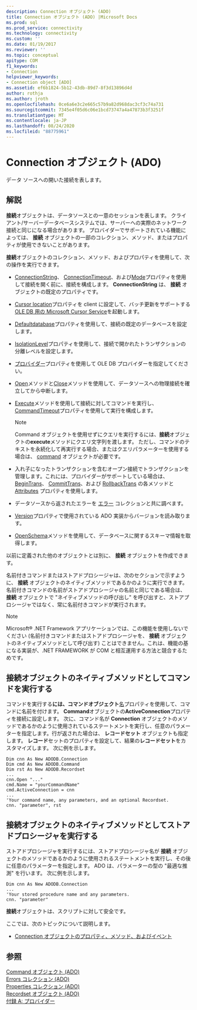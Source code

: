 ```yaml
---
description: Connection オブジェクト (ADO)
title: Connection オブジェクト (ADO) |Microsoft Docs
ms.prod: sql
ms.prod_service: connectivity
ms.technology: connectivity
ms.custom: ''
ms.date: 01/19/2017
ms.reviewer: ''
ms.topic: conceptual
apitype: COM
f1_keywords:
- Connection
helpviewer_keywords:
- Connection object [ADO]
ms.assetid: ef6b1824-5b12-43db-89d7-8f3d13896d4d
author: rothja
ms.author: jroth
ms.openlocfilehash: 0ce6a6e3c2e665c57b9a82d968dac3cf3c74a731
ms.sourcegitcommit: 7345e4f05d6c06e1bcd73747a4a47873b3f3251f
ms.translationtype: MT
ms.contentlocale: ja-JP
ms.lasthandoff: 08/24/2020
ms.locfileid: "88775961"
---
```

# <a name="connection-object-ado"></a>Connection オブジェクト (ADO)
データ ソースへの開いた接続を表します。  
  
## <a name="remarks"></a>解説  
 **接続**オブジェクトは、データソースとの一意のセッションを表します。 クライアント/サーバーデータベースシステムでは、サーバーへの実際のネットワーク接続と同じになる場合があります。 プロバイダーでサポートされている機能によっては、 **接続** オブジェクトの一部のコレクション、メソッド、またはプロパティが使用できないことがあります。  
  
 **接続**オブジェクトのコレクション、メソッド、およびプロパティを使用して、次の操作を実行できます。  
  
-   [ConnectionString](./connectionstring-property-ado.md)、 [ConnectionTimeout](./connectiontimeout-property-ado.md)、および[Mode](./mode-property-ado.md)プロパティを使用して接続を開く前に、接続を構成します。 **ConnectionString** は、 **接続** オブジェクトの既定のプロパティです。  
  
-   [Cursor location](./cursorlocation-property-ado.md)プロパティを client に設定して、バッチ更新をサポートする[OLE DB 用の Microsoft Cursor Service](../../guide/appendixes/microsoft-cursor-service-for-ole-db-ado-service-component.md)を起動します。  
  
-   [Defaultdatabase](./defaultdatabase-property.md)プロパティを使用して、接続の既定のデータベースを設定します。  
  
-   [IsolationLevel](./isolationlevel-property.md)プロパティを使用して、接続で開かれたトランザクションの分離レベルを設定します。  
  
-   [プロバイダー](./provider-property-ado.md)プロパティを使用して OLE DB プロバイダーを指定してください。  
  
-   [Open](./open-method-ado-connection.md)メソッドと[Close](./close-method-ado.md)メソッドを使用して、データソースへの物理接続を確立してから中断します。  
  
-   [Execute](./execute-method-ado-connection.md)メソッドを使用して接続に対してコマンドを実行し、 [CommandTimeout](./commandtimeout-property-ado.md)プロパティを使用して実行を構成します。  
  
    > [!NOTE]
    >  Command オブジェクトを使用せずにクエリを実行するには、**接続**オブジェクトの**execute**メソッドにクエリ文字列を渡します。 ただし、コマンドのテキストを永続化して再実行する場合、またはクエリパラメーターを使用する場合は、 [command](./command-object-ado.md) オブジェクトが必要です。  
  
-   入れ子になったトランザクションを含むオープン接続でトランザクションを管理します。これには、プロバイダーがサポートしている場合は、 [BeginTrans](./begintrans-committrans-and-rollbacktrans-methods-ado.md)、 [CommitTrans](./begintrans-committrans-and-rollbacktrans-methods-ado.md)、および [RollbackTrans](./begintrans-committrans-and-rollbacktrans-methods-ado.md) の各メソッドと [Attributes](./attributes-property-ado.md) プロパティを使用します。  
  
-   データソースから返されたエラーを [エラー](./errors-collection-ado.md) コレクションと共に調べます。  
  
-   [Version](./version-property-ado.md)プロパティで使用されている ADO 実装からバージョンを読み取ります。  
  
-   [OpenSchema](./openschema-method.md)メソッドを使用して、データベースに関するスキーマ情報を取得します。  
  
 以前に定義された他のオブジェクトとは別に、 **接続** オブジェクトを作成できます。  
  
 名前付きコマンドまたはストアドプロシージャは、次のセクションで示すように、 **接続** オブジェクトのネイティブメソッドであるかのように実行できます。 名前付きコマンドの名前がストアドプロシージャの名前と同じである場合は、 **接続** オブジェクトで "ネイティブメソッドの呼び出し" を呼び出すと、ストアプロシージャではなく、常に名前付きコマンドが実行されます。  
  
> [!NOTE]
>  Microsoft® .NET Framework アプリケーションでは、この機能を使用しないでください (名前付きコマンドまたはストアドプロシージャを、 **接続** オブジェクトのネイティブメソッドとして呼び出す) ことはできません。これは、機能の基になる実装が、.NET FRAMEWORK が COM と相互運用する方法と競合するためです。  
  
## <a name="execute-a-command-as-a-native-method-of-a-connection-object"></a>接続オブジェクトのネイティブメソッドとしてコマンドを実行する  
 コマンドを実行する**には、コマンドオブジェクト**[名](./name-property-ado.md)プロパティを使用して、コマンドに名前を付けます。 **Command**オブジェクトの**ActiveConnection**プロパティを接続に設定します。 次に、コマンド名が **Connection** オブジェクトのメソッドであるかのように使用されているステートメントを実行し、任意のパラメーターを指定します。行が返された場合は、 **レコードセット** オブジェクトも指定します。 **レコード**セットのプロパティを設定して、結果の**レコードセット**をカスタマイズします。 次に例を示します。  
  
```  
Dim cnn As New ADODB.Connection  
Dim cmd As New ADODB.Command  
Dim rst As New ADODB.Recordset  
...  
cnn.Open "..."  
cmd.Name = "yourCommandName"  
cmd.ActiveConnection = cnn  
...  
'Your command name, any parameters, and an optional Recordset.  
cnn. "parameter", rst  
```  
  
## <a name="execute-a-stored-procedure-as-a-native-method-of-a-connection-object"></a>接続オブジェクトのネイティブメソッドとしてストアドプロシージャを実行する  
 ストアドプロシージャを実行するには、ストアドプロシージャ名が **接続** オブジェクトのメソッドであるかのように使用されるステートメントを実行し、その後に任意のパラメーターを指定します。 ADO は、パラメーターの型の "最適な推測" を行います。 次に例を示します。  
  
```  
Dim cnn As New ADODB.Connection  
...  
'Your stored procedure name and any parameters.  
cnn. "parameter"  
```  
  
 **接続**オブジェクトは、スクリプトに対して安全です。  
  
 ここでは、次のトピックについて説明します。  
  
-   [Connection オブジェクトのプロパティ、メソッド、およびイベント](./connection-object-properties-methods-and-events.md)  
  
## <a name="see-also"></a>参照  
 [Command オブジェクト (ADO)](./command-object-ado.md)   
 [Errors コレクション (ADO)](./errors-collection-ado.md)   
 [Properties コレクション (ADO)](./properties-collection-ado.md)   
 [Recordset オブジェクト (ADO)](./recordset-object-ado.md)   
 [付録 A: プロバイダー](../../guide/appendixes/appendix-a-providers.md)